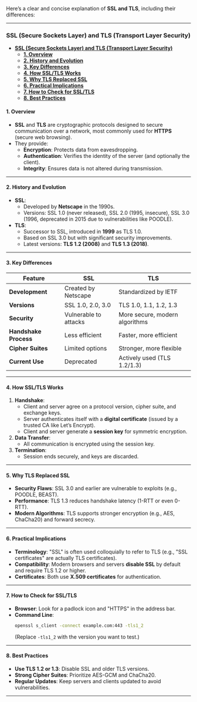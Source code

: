 Here’s a clear and concise explanation of **SSL and TLS**, including their differences:

---

### **SSL (Secure Sockets Layer) and TLS (Transport Layer Security)**

- [**SSL (Secure Sockets Layer) and TLS (Transport Layer Security)**](#ssl-secure-sockets-layer-and-tls-transport-layer-security)
  - [**1. Overview**](#1-overview)
  - [**2. History and Evolution**](#2-history-and-evolution)
  - [**3. Key Differences**](#3-key-differences)
  - [**4. How SSL/TLS Works**](#4-how-ssltls-works)
  - [**5. Why TLS Replaced SSL**](#5-why-tls-replaced-ssl)
  - [**6. Practical Implications**](#6-practical-implications)
  - [**7. How to Check for SSL/TLS**](#7-how-to-check-for-ssltls)
  - [**8. Best Practices**](#8-best-practices)


#### **1. Overview**
- **SSL** and **TLS** are cryptographic protocols designed to secure communication over a network, most commonly used for **HTTPS** (secure web browsing).
- They provide:
  - **Encryption**: Protects data from eavesdropping.
  - **Authentication**: Verifies the identity of the server (and optionally the client).
  - **Integrity**: Ensures data is not altered during transmission.

---

#### **2. History and Evolution**
- **SSL**:
  - Developed by **Netscape** in the 1990s.
  - Versions: SSL 1.0 (never released), SSL 2.0 (1995, insecure), SSL 3.0 (1996, deprecated in 2015 due to vulnerabilities like POODLE).
- **TLS**:
  - Successor to SSL, introduced in **1999** as TLS 1.0.
  - Based on SSL 3.0 but with significant security improvements.
  - Latest versions: **TLS 1.2 (2008)** and **TLS 1.3 (2018)**.

---

#### **3. Key Differences**



| Feature               | SSL                          | TLS                          |
|-----------------------|------------------------------|------------------------------|
| **Development**       | Created by Netscape          | Standardized by IETF         |
| **Versions**          | SSL 1.0, 2.0, 3.0            | TLS 1.0, 1.1, 1.2, 1.3       |
| **Security**          | Vulnerable to attacks        | More secure, modern algorithms |
| **Handshake Process** | Less efficient               | Faster, more efficient       |
| **Cipher Suites**     | Limited options              | Stronger, more flexible      |
| **Current Use**       | Deprecated                   | Actively used (TLS 1.2/1.3)  |

---

#### **4. How SSL/TLS Works**
1. **Handshake**:
   - Client and server agree on a protocol version, cipher suite, and exchange keys.
   - Server authenticates itself with a **digital certificate** (issued by a trusted CA like Let’s Encrypt).
   - Client and server generate a **session key** for symmetric encryption.
2. **Data Transfer**:
   - All communication is encrypted using the session key.
3. **Termination**:
   - Session ends securely, and keys are discarded.

---

#### **5. Why TLS Replaced SSL**
- **Security Flaws**: SSL 3.0 and earlier are vulnerable to exploits (e.g., POODLE, BEAST).
- **Performance**: TLS 1.3 reduces handshake latency (1-RTT or even 0-RTT).
- **Modern Algorithms**: TLS supports stronger encryption (e.g., AES, ChaCha20) and forward secrecy.

---

#### **6. Practical Implications**
- **Terminology**: "SSL" is often used colloquially to refer to TLS (e.g., "SSL certificates" are actually TLS certificates).
- **Compatibility**: Modern browsers and servers **disable SSL** by default and require TLS 1.2 or higher.
- **Certificates**: Both use **X.509 certificates** for authentication.

---

#### **7. How to Check for SSL/TLS**
- **Browser**: Look for a padlock icon and "HTTPS" in the address bar.
- **Command Line**:
  ```bash
  openssl s_client -connect example.com:443 -tls1_2
  ```
  (Replace `-tls1_2` with the version you want to test.)

---

#### **8. Best Practices**
- **Use TLS 1.2 or 1.3**: Disable SSL and older TLS versions.
- **Strong Cipher Suites**: Prioritize AES-GCM and ChaCha20.
- **Regular Updates**: Keep servers and clients updated to avoid vulnerabilities.

---